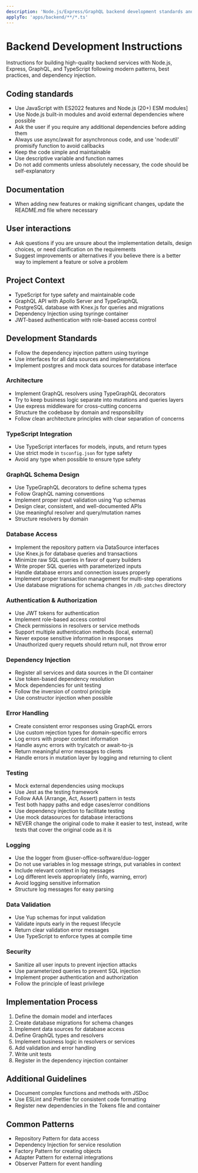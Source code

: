 ```yaml
---
description: 'Node.js/Express/GraphQL backend development standards and best practices'
applyTo: 'apps/backend/**/*.ts'
---
```


# Backend Development Instructions

Instructions for building high-quality backend services with Node.js, Express, GraphQL, and TypeScript following modern patterns, best practices, and dependency injection.

## Coding standards
- Use JavaScript with ES2022 features and Node.js (20+) ESM modules]
- Use Node.js built-in modules and avoid external dependencies where possible
- Ask the user if you require any additional dependencies before adding them
- Always use async/await for asynchronous code, and use 'node:util' promisify function to avoid callbacks
- Keep the code simple and maintainable
- Use descriptive variable and function names
- Do not add comments unless absolutely necessary, the code should be self-explanatory

## Documentation
- When adding new features or making significant changes, update the README.md file where necessary

## User interactions
- Ask questions if you are unsure about the implementation details, design choices, or need clarification on the requirements
- Suggest improvements or alternatives if you believe there is a better way to implement a feature or solve a problem

## Project Context
- TypeScript for type safety and maintainable code
- GraphQL API with Apollo Server and TypeGraphQL
- PostgreSQL database with Knex.js for queries and migrations
- Dependency Injection using tsyringe container
- JWT-based authentication with role-based access control

## Development Standards
- Follow the dependency injection pattern using tsyringe
- Use interfaces for all data sources and implementations
- Implement postgres and mock data sources for database interface

### Architecture
- Implement GraphQL resolvers using TypeGraphQL decorators
- Try to keep business logic separate into mutations and queries layers
- Use express middleware for cross-cutting concerns
- Structure the codebase by domain and responsibility
- Follow clean architecture principles with clear separation of concerns

### TypeScript Integration
- Use TypeScript interfaces for models, inputs, and return types
- Use strict mode in `tsconfig.json` for type safety
- Avoid any type when possible to ensure type safety

### GraphQL Schema Design
- Use TypeGraphQL decorators to define schema types
- Follow GraphQL naming conventions
- Implement proper input validation using Yup schemas
- Design clear, consistent, and well-documented APIs
- Use meaningful resolver and query/mutation names
- Structure resolvers by domain

### Database Access
- Implement the repository pattern via DataSource interfaces
- Use Knex.js for database queries and transactions
- Minimize raw SQL queries in favor of query builders
- Write proper SQL queries with parameterized inputs
- Handle database errors and connection issues properly
- Implement proper transaction management for multi-step operations
- Use database migrations for schema changes in `/db_patches` directory

### Authentication & Authorization
- Use JWT tokens for authentication
- Implement role-based access control
- Check permissions in resolvers or service methods
- Support multiple authentication methods (local, external)
- Never expose sensitive information in responses
- Unauthorized query requets should return null, not throw error

### Dependency Injection
- Register all services and data sources in the DI container
- Use token-based dependency resolution
- Mock dependencies for unit testing
- Follow the inversion of control principle
- Use constructor injection when possible

### Error Handling
- Create consistent error responses using GraphQL errors
- Use custom rejection types for domain-specific errors
- Log errors with proper context information
- Handle async errors with try/catch or await-to-js
- Return meaningful error messages to clients
- Handle errors in mutation layer by logging and returning to client

### Testing
- Mock external dependencies using mockups
- Use Jest as the testing framework
- Follow AAA (Arrange, Act, Assert) pattern in tests
- Test both happy paths and edge cases/error conditions
- Use dependency injection to facilitate testing
- Use mock datasources for database interactions
- NEVER change the original code to make it easier to test, instead, write tests that cover the original code as it is


### Logging
- Use the logger from @user-office-software/duo-logger
- Do not use variables in log message strings, put variables in context
- Include relevant context in log messages
- Log different levels appropriately (info, warning, error)
- Avoid logging sensitive information
- Structure log messages for easy parsing

### Data Validation
- Use Yup schemas for input validation
- Validate inputs early in the request lifecycle
- Return clear validation error messages
- Use TypeScript to enforce types at compile time

### Security
- Sanitize all user inputs to prevent injection attacks
- Use parameterized queries to prevent SQL injection
- Implement proper authentication and authorization
- Follow the principle of least privilege

## Implementation Process
1. Define the domain model and interfaces
2. Create database migrations for schema changes
3. Implement data sources for database access
4. Define GraphQL types and resolvers
5. Implement business logic in resolvers or services
6. Add validation and error handling
7. Write unit tests
8. Register in the dependency injection container

## Additional Guidelines
- Document complex functions and methods with JSDoc
- Use ESLint and Prettier for consistent code formatting
- Register new dependencies in the Tokens file and container

## Common Patterns
- Repository Pattern for data access
- Dependency Injection for service resolution
- Factory Pattern for creating objects
- Adapter Pattern for external integrations
- Observer Pattern for event handling
